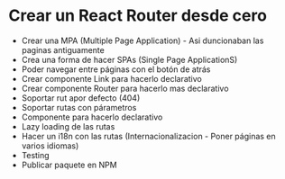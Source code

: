 # Crear un React Router desde cero

- Crear una MPA (Multiple Page Application) - Asi duncionaban las paginas antiguamente
- Crea una forma de hacer SPAs (Single Page ApplicationS)
- Poder navegar entre páginas con el botón de atrás
- Crear componente Link para hacerlo declarativo
- Crear componente Router para hacerlo mas declarativo
- Soportar rut apor defecto (404)
- Soportar rutas con párametros
- Componente <Route/> para hacerlo declarativo
- Lazy loading de las rutas
- Hacer un i18n con las rutas (Internacionalizacion - Poner páginas en varios idiomas)
- Testing
- Publicar paquete en NPM